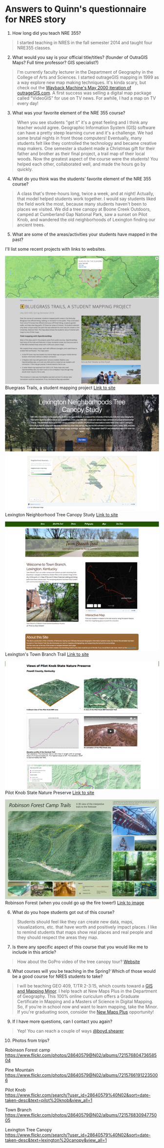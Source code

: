 # Answers to Quinn's questionnaire for NRES story

1. How long did you teach NRE 355?
> I started teaching in NRES in the fall semester 2014 and taught four NRE355 classes.

2. What would you say is your official title/titles? (founder of OutraGIS Maps? Full time professor?
GIS specialist?)
> I'm currently faculty lecturer in the Department of Geography in the College of Arts and Sciences. I started outrageGIS mapping in 1999 as a way explore new map making techniques. It's kinda scary, but check out the [Wayback Machine's May 2000 iteration of outrageGIS.com](https://web.archive.org/web/20000531221159/http://www.outragegis.com:80/). A first success was selling a digital map package called "VideoGIS" for use on TV news. For awhile, I had a map on TV every day!

3. What was your favorite element of the NRE 355 course?
> When you see students "get it" it's a great feeling and I think any teacher would agree. Geographic Information System (GIS) software can have a pretty steep learning curve and it's a challenge. We had some brutal nights in front those computers! Eventually, many students felt like they controlled the technology and became creative map makers. One semester a student made a Christmas gift for their father and brother as their final project, a trail map of their local woods. Now the greatest aspect of the course were the students! You helped each other, collaborated well, and made the hours go by quickly.


4. What do you think was the students’ favorite element of the NRE 355 course?
> A class that's three-hours long, twice a week, and at night! Actually, that model helped students work together. I would say students liked the field work the most, because many students haven't been to places we visited. We did a tree canopy at Boone Creek Outdoors, camped at Cumberland Gap National Park, saw a sunset on Pilot Knob, and wandered the old neighborhoods of Lexington finding our ancient trees.

5. What are some of the areas/activities your students have mapped in the past?

I'll list some recent projects with links to websites.

![Bluegrass Trails](images/a001.jpg)  
Bluegrass Trails, a student mapping project [Link to site](https://tastyfreeze.github.io/bluegrass/region/)

![Lexington Neighborhood Tree Canopy Study](images/a002.jpg)    
Lexington Neighborhood Tree Canopy Study [Link to site](https://rvirto01.github.io/NRE355_Tree_canopy_study/)

![Lexington's Town Branch Trail](images/a0022.jpg)   
Lexington's Town Branch Trail [Link to site](https://reece2ke.github.io/geo409_site/)

![Pilot Knob State Nature Preserve](images/a003.jpg)   
Pilot Knob State Nature Preserve [Link to site](http://sweb.uky.edu/~blshea1/nre355/pksnp/)

![Robinson Forest (when you could go up the fire tower!)](images/a004.jpg)    
Robinson Forest (when you could go up the fire tower!) [Link to image](https://geography.as.uky.edu/sites/default/files/RobinsonForestCamp_TrailMap.jpg)

6. What do you hope students got out of this course?
> Students should feel like they can create new data, maps, visualizations, etc. that have worth and positively impact places. I like to remind students that maps show real places and real people and they should respect the areas they map.

7. Is there any specific aspect of this course that you would like me to include in this article?
> How about the GoPro video of the tree canopy tour? [Website](http://sweb.uky.edu/~blshea1/nre355/pine-mountain-canopy-tour/)


8. What courses will you be teaching in the Spring? Which of those would be a good course for NRES students to take?
> I will be teaching GEO 409, T/TR 2-3:15, which counts toward a [GIS and Mapping Minor](https://uky-gis.github.io/). I help teach at New Maps Plus in the Department of Geography. This 100% online curiculum offers a Graduate Certificate in Mapping and a Masters of Science in Digital Mapping. So, if you're in school now and want to learn mapping, take the Minor. If you're graduating soon, consider the [New Maps Plus](https://newmapsplus.as.uky.edu/) opportunity!
 
9. If I have more questions, can I contact you again?
> Yep! You can reach a couple of ways [@boyd.shearer](https://geography.as.uky.edu/users/blshea1)

10. Photos from trips?

Robinson Forest camp    
https://www.flickr.com/photos/28640579@N02/albums/72157680473658504

Pine Mountain    
https://www.flickr.com/photos/28640579@N02/albums/72157661912235006

Pilot Knob    
https://www.flickr.com/search/?user_id=28640579%40N02&sort=date-taken-desc&text=pilot%20knob&view_all=1

Town Branch    
https://www.flickr.com/photos/28640579@N02/albums/72157683094775005

Lexington Tree Canopy    
https://www.flickr.com/search/?user_id=28640579%40N02&sort=date-taken-desc&text=lexington%20canopy&view_all=1